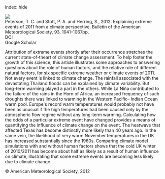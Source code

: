 index: hide

<div class="Citation">
    <div class="Citation-thumb CitationThumb-linked"  data-href="https://doi.org/10.1175/bams-d-12-00021.1">
      <img src="https://static.claimspace.cloud/climate-study-static/refs/thumbs/10/Peterson_et_al_2012-thumb.png" />
    </div>

  <div class="Citation-body">
    <div class="Citation-text">Peterson, T. C. and Stott, P. A. and Herring, S., 2012: Explaining extreme events of 2011 from a climate perspective. <span class="Article-journal">Bulletin of the American Meteorological Society, </span><span class="Article-volume">93, </span>1041–1067pp.</div>
    <div class="Citation-links">
      <div class="CitationLink" data-href="https://doi.org/10.1175/bams-d-12-00021.1">
        <div class="CitationLink-icon CitationLink-Doi"></div>
        <div class="CitationLink-text">DOI</div>
      </div>
      <div class="CitationLink" data-href="https://scholar.google.com/scholar?q=10.1175/bams-d-12-00021.1">
        <div class="CitationLink-icon CitationLink-Scholar"></div>
        <div class="CitationLink-text">Google Scholar</div>
      </div>
    </div>
  </div>
</div>

Attribution of extreme events shortly after their occurrence stretches the current state-of-theart of climate change assessment. To help foster the growth of this science, this article illustrates some approaches to answering questions about the role of human factors, and the relative role of different natural factors, for six specific extreme weather or climate events of 2011. Not every event is linked to climate change. The rainfall associated with the devastating Thailand floods can be explained by climate variability. But long-term warming played a part in the others. While La Niña contributed to the failure of the rains in the Horn of Africa, an increased frequency of such droughts there was linked to warming in the Western Pacific– Indian Ocean warm pool. Europe's record warm temperatures would probably not have been as unusual if the high temperatures had been caused only by the atmospheric flow regime without any long-term warming. Calculating how the odds of a particular extreme event have changed provides a means of quantifying the influence of climate change on the event. The heatwave that affected Texas has become distinctly more likely than 40 years ago. In the same vein, the likelihood of very warm November temperatures in the UK has increased substantially since the 1960s. Comparing climate model simulations with and without human factors shows that the cold UK winter of 2010/2011 has become about half as likely as a result of human influence on climate, illustrating that some extreme events are becoming less likely due to climate change.

<div class="Citation-copy">
&copy; American Meteorological Society, 2012
</div>